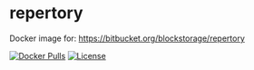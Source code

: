 # repertory
Docker image for: https://bitbucket.org/blockstorage/repertory

[![Docker Pulls](https://img.shields.io/docker/pulls/pawkos/repertory.svg?maxAge=604800)](https://hub.docker.com/r/pawkos/repertory/) [![License](http://img.shields.io/:license-mit-blue.svg?style=flat-square)](LICENSE)
